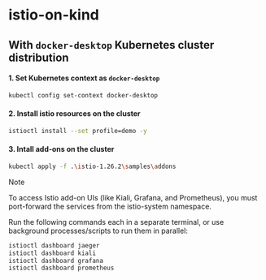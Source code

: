 # istio-on-kind

## With `docker-desktop` Kubernetes cluster distribution 

#### 1. Set Kubernetes context as `docker-desktop`  
```bash
kubectl config set-context docker-desktop  
```

#### 2. Install istio resources on the cluster 
```bash
istioctl install --set profile=demo -y  
```

#### 3. Intall add-ons on the cluster 
```bash
kubectl apply -f .\istio-1.26.2\samples\addons
```

> [!NOTE]
> To access Istio add-on UIs (like Kiali, Grafana, and Prometheus), you must port-forward the services from the istio-system namespace.
>
> Run the following commands each in a separate terminal, or use background processes/scripts to run them in parallel:
> ```bash
> istioctl dashboard jaeger
> istioctl dashboard kiali 
> istioctl dashboard grafana
> istioctl dashboard prometheus
> ```
